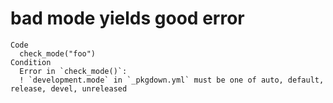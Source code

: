 # bad mode yields good error

    Code
      check_mode("foo")
    Condition
      Error in `check_mode()`:
      ! `development.mode` in `_pkgdown.yml` must be one of auto, default, release, devel, unreleased

